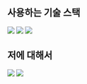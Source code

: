 <div>
  <h2>
    사용하는 기술 스택
  </h2>
  <div>
    <img src="https://img.shields.io/badge/Javascript-F7DF1E?style=for-the-badge&logo=Javascript&logoColor=black"/>
    <img src="https://img.shields.io/badge/TypeScript-3178C6?style=for-the-badge&logo=TypeScript&logoColor=white"/>
    <img src="https://img.shields.io/badge/React-61DAFB?style=for-the-badge&logo=React&logoColor=black"/>
  </div>
  <h2>
    저에 대해서
  </h2>
  <div>
    <img src="https://img.shields.io/badge/Tistory-000000?style=for-the-badge&logo=Tistory&logoColor=white"/>
    <img src="https://img.shields.io/badge/Velog-20C997?style=for-the-badge&logo=Velog&logoColor=white"/>
  </div>
</div>
